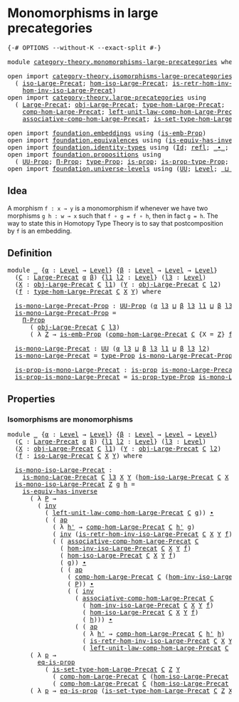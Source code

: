 # Monomorphisms in large precategories

<pre class="Agda"><a id="49" class="Symbol">{-#</a> <a id="53" class="Keyword">OPTIONS</a> <a id="61" class="Pragma">--without-K</a> <a id="73" class="Pragma">--exact-split</a> <a id="87" class="Symbol">#-}</a>

<a id="92" class="Keyword">module</a> <a id="99" href="category-theory.monomorphisms-large-precategories.html" class="Module">category-theory.monomorphisms-large-precategories</a> <a id="149" class="Keyword">where</a>

<a id="156" class="Keyword">open</a> <a id="161" class="Keyword">import</a> <a id="168" href="category-theory.isomorphisms-large-precategories.html" class="Module">category-theory.isomorphisms-large-precategories</a> <a id="217" class="Keyword">using</a>
  <a id="225" class="Symbol">(</a> <a id="227" href="category-theory.isomorphisms-large-precategories.html#1875" class="Function">iso-Large-Precat</a><a id="243" class="Symbol">;</a> <a id="245" href="category-theory.isomorphisms-large-precategories.html#2021" class="Function">hom-iso-Large-Precat</a><a id="265" class="Symbol">;</a> <a id="267" href="category-theory.isomorphisms-large-precategories.html#2658" class="Function">is-retr-hom-inv-iso-Large-Precat</a><a id="299" class="Symbol">;</a>
    <a id="305" href="category-theory.isomorphisms-large-precategories.html#2276" class="Function">hom-inv-iso-Large-Precat</a><a id="329" class="Symbol">)</a>
<a id="331" class="Keyword">open</a> <a id="336" class="Keyword">import</a> <a id="343" href="category-theory.large-precategories.html" class="Module">category-theory.large-precategories</a> <a id="379" class="Keyword">using</a>
  <a id="387" class="Symbol">(</a> <a id="389" href="category-theory.large-precategories.html#654" class="Record">Large-Precat</a><a id="401" class="Symbol">;</a> <a id="403" href="category-theory.large-precategories.html#772" class="Field">obj-Large-Precat</a><a id="419" class="Symbol">;</a> <a id="421" href="category-theory.large-precategories.html#2369" class="Function">type-hom-Large-Precat</a><a id="442" class="Symbol">;</a>
    <a id="448" href="category-theory.large-precategories.html#938" class="Field">comp-hom-Large-Precat</a><a id="469" class="Symbol">;</a> <a id="471" href="category-theory.large-precategories.html#1736" class="Field">left-unit-law-comp-hom-Large-Precat</a><a id="506" class="Symbol">;</a>
    <a id="512" href="category-theory.large-precategories.html#1294" class="Field">associative-comp-hom-Large-Precat</a><a id="545" class="Symbol">;</a> <a id="547" href="category-theory.large-precategories.html#2469" class="Function">is-set-type-hom-Large-Precat</a><a id="575" class="Symbol">)</a>

<a id="578" class="Keyword">open</a> <a id="583" class="Keyword">import</a> <a id="590" href="foundation.embeddings.html" class="Module">foundation.embeddings</a> <a id="612" class="Keyword">using</a> <a id="618" class="Symbol">(</a><a id="619" href="foundation.embeddings.html#1693" class="Function">is-emb-Prop</a><a id="630" class="Symbol">)</a>
<a id="632" class="Keyword">open</a> <a id="637" class="Keyword">import</a> <a id="644" href="foundation.equivalences.html" class="Module">foundation.equivalences</a> <a id="668" class="Keyword">using</a> <a id="674" class="Symbol">(</a><a id="675" href="foundation-core.equivalences.html#2999" class="Function">is-equiv-has-inverse</a><a id="695" class="Symbol">)</a>
<a id="697" class="Keyword">open</a> <a id="702" class="Keyword">import</a> <a id="709" href="foundation.identity-types.html" class="Module">foundation.identity-types</a> <a id="735" class="Keyword">using</a> <a id="741" class="Symbol">(</a><a id="742" href="foundation-core.identity-types.html#641" class="Datatype">Id</a><a id="744" class="Symbol">;</a> <a id="746" href="foundation-core.identity-types.html#694" class="InductiveConstructor">refl</a><a id="750" class="Symbol">;</a> <a id="752" href="foundation-core.identity-types.html#1239" class="Function Operator">_∙_</a><a id="755" class="Symbol">;</a> <a id="757" href="foundation-core.identity-types.html#2853" class="Function">ap</a><a id="759" class="Symbol">;</a> <a id="761" href="foundation-core.identity-types.html#1552" class="Function">inv</a><a id="764" class="Symbol">)</a>
<a id="766" class="Keyword">open</a> <a id="771" class="Keyword">import</a> <a id="778" href="foundation.propositions.html" class="Module">foundation.propositions</a> <a id="802" class="Keyword">using</a>
  <a id="810" class="Symbol">(</a> <a id="812" href="foundation-core.propositions.html#1380" class="Function">UU-Prop</a><a id="819" class="Symbol">;</a> <a id="821" href="foundation-core.propositions.html#6683" class="Function">Π-Prop</a><a id="827" class="Symbol">;</a> <a id="829" href="foundation-core.propositions.html#1482" class="Function">type-Prop</a><a id="838" class="Symbol">;</a> <a id="840" href="foundation-core.propositions.html#1295" class="Function">is-prop</a><a id="847" class="Symbol">;</a> <a id="849" href="foundation-core.propositions.html#1549" class="Function">is-prop-type-Prop</a><a id="866" class="Symbol">;</a> <a id="868" href="foundation-core.propositions.html#2707" class="Function">eq-is-prop</a><a id="878" class="Symbol">)</a>
<a id="880" class="Keyword">open</a> <a id="885" class="Keyword">import</a> <a id="892" href="foundation.universe-levels.html" class="Module">foundation.universe-levels</a> <a id="919" class="Keyword">using</a> <a id="925" class="Symbol">(</a><a id="926" href="foundation-core.universe-levels.html#222" class="Primitive">UU</a><a id="928" class="Symbol">;</a> <a id="930" href="Agda.Primitive.html#597" class="Postulate">Level</a><a id="935" class="Symbol">;</a> <a id="937" href="Agda.Primitive.html#810" class="Primitive Operator">_⊔_</a><a id="940" class="Symbol">)</a>
</pre>
## Idea

A morphism `f : x → y` is a monomorphism if whenever we have two morphisms `g h : w → x` such that `f ∘ g = f ∘ h`, then in fact `g = h`. The way to state this in Homotopy Type Theory is to say that postcomposition by `f` is an embedding.

## Definition

<pre class="Agda"><a id="1219" class="Keyword">module</a> <a id="1226" href="category-theory.monomorphisms-large-precategories.html#1226" class="Module">_</a> <a id="1228" class="Symbol">{</a><a id="1229" href="category-theory.monomorphisms-large-precategories.html#1229" class="Bound">α</a> <a id="1231" class="Symbol">:</a> <a id="1233" href="Agda.Primitive.html#597" class="Postulate">Level</a> <a id="1239" class="Symbol">→</a> <a id="1241" href="Agda.Primitive.html#597" class="Postulate">Level</a><a id="1246" class="Symbol">}</a> <a id="1248" class="Symbol">{</a><a id="1249" href="category-theory.monomorphisms-large-precategories.html#1249" class="Bound">β</a> <a id="1251" class="Symbol">:</a> <a id="1253" href="Agda.Primitive.html#597" class="Postulate">Level</a> <a id="1259" class="Symbol">→</a> <a id="1261" href="Agda.Primitive.html#597" class="Postulate">Level</a> <a id="1267" class="Symbol">→</a> <a id="1269" href="Agda.Primitive.html#597" class="Postulate">Level</a><a id="1274" class="Symbol">}</a>
  <a id="1278" class="Symbol">(</a><a id="1279" href="category-theory.monomorphisms-large-precategories.html#1279" class="Bound">C</a> <a id="1281" class="Symbol">:</a> <a id="1283" href="category-theory.large-precategories.html#654" class="Record">Large-Precat</a> <a id="1296" href="category-theory.monomorphisms-large-precategories.html#1229" class="Bound">α</a> <a id="1298" href="category-theory.monomorphisms-large-precategories.html#1249" class="Bound">β</a><a id="1299" class="Symbol">)</a> <a id="1301" class="Symbol">{</a><a id="1302" href="category-theory.monomorphisms-large-precategories.html#1302" class="Bound">l1</a> <a id="1305" href="category-theory.monomorphisms-large-precategories.html#1305" class="Bound">l2</a> <a id="1308" class="Symbol">:</a> <a id="1310" href="Agda.Primitive.html#597" class="Postulate">Level</a><a id="1315" class="Symbol">}</a> <a id="1317" class="Symbol">(</a><a id="1318" href="category-theory.monomorphisms-large-precategories.html#1318" class="Bound">l3</a> <a id="1321" class="Symbol">:</a> <a id="1323" href="Agda.Primitive.html#597" class="Postulate">Level</a><a id="1328" class="Symbol">)</a>
  <a id="1332" class="Symbol">(</a><a id="1333" href="category-theory.monomorphisms-large-precategories.html#1333" class="Bound">X</a> <a id="1335" class="Symbol">:</a> <a id="1337" href="category-theory.large-precategories.html#772" class="Field">obj-Large-Precat</a> <a id="1354" href="category-theory.monomorphisms-large-precategories.html#1279" class="Bound">C</a> <a id="1356" href="category-theory.monomorphisms-large-precategories.html#1302" class="Bound">l1</a><a id="1358" class="Symbol">)</a> <a id="1360" class="Symbol">(</a><a id="1361" href="category-theory.monomorphisms-large-precategories.html#1361" class="Bound">Y</a> <a id="1363" class="Symbol">:</a> <a id="1365" href="category-theory.large-precategories.html#772" class="Field">obj-Large-Precat</a> <a id="1382" href="category-theory.monomorphisms-large-precategories.html#1279" class="Bound">C</a> <a id="1384" href="category-theory.monomorphisms-large-precategories.html#1305" class="Bound">l2</a><a id="1386" class="Symbol">)</a>
  <a id="1390" class="Symbol">(</a><a id="1391" href="category-theory.monomorphisms-large-precategories.html#1391" class="Bound">f</a> <a id="1393" class="Symbol">:</a> <a id="1395" href="category-theory.large-precategories.html#2369" class="Function">type-hom-Large-Precat</a> <a id="1417" href="category-theory.monomorphisms-large-precategories.html#1279" class="Bound">C</a> <a id="1419" href="category-theory.monomorphisms-large-precategories.html#1333" class="Bound">X</a> <a id="1421" href="category-theory.monomorphisms-large-precategories.html#1361" class="Bound">Y</a><a id="1422" class="Symbol">)</a> <a id="1424" class="Keyword">where</a>

  <a id="1433" href="category-theory.monomorphisms-large-precategories.html#1433" class="Function">is-mono-Large-Precat-Prop</a> <a id="1459" class="Symbol">:</a> <a id="1461" href="foundation-core.propositions.html#1380" class="Function">UU-Prop</a> <a id="1469" class="Symbol">(</a><a id="1470" href="category-theory.monomorphisms-large-precategories.html#1229" class="Bound">α</a> <a id="1472" href="category-theory.monomorphisms-large-precategories.html#1318" class="Bound">l3</a> <a id="1475" href="Agda.Primitive.html#810" class="Primitive Operator">⊔</a> <a id="1477" href="category-theory.monomorphisms-large-precategories.html#1249" class="Bound">β</a> <a id="1479" href="category-theory.monomorphisms-large-precategories.html#1318" class="Bound">l3</a> <a id="1482" href="category-theory.monomorphisms-large-precategories.html#1302" class="Bound">l1</a> <a id="1485" href="Agda.Primitive.html#810" class="Primitive Operator">⊔</a> <a id="1487" href="category-theory.monomorphisms-large-precategories.html#1249" class="Bound">β</a> <a id="1489" href="category-theory.monomorphisms-large-precategories.html#1318" class="Bound">l3</a> <a id="1492" href="category-theory.monomorphisms-large-precategories.html#1305" class="Bound">l2</a><a id="1494" class="Symbol">)</a>
  <a id="1498" href="category-theory.monomorphisms-large-precategories.html#1433" class="Function">is-mono-Large-Precat-Prop</a> <a id="1524" class="Symbol">=</a>
    <a id="1530" href="foundation-core.propositions.html#6683" class="Function">Π-Prop</a>
      <a id="1543" class="Symbol">(</a> <a id="1545" href="category-theory.large-precategories.html#772" class="Field">obj-Large-Precat</a> <a id="1562" href="category-theory.monomorphisms-large-precategories.html#1279" class="Bound">C</a> <a id="1564" href="category-theory.monomorphisms-large-precategories.html#1318" class="Bound">l3</a><a id="1566" class="Symbol">)</a>
      <a id="1574" class="Symbol">(</a> <a id="1576" class="Symbol">λ</a> <a id="1578" href="category-theory.monomorphisms-large-precategories.html#1578" class="Bound">Z</a> <a id="1580" class="Symbol">→</a> <a id="1582" href="foundation.embeddings.html#1693" class="Function">is-emb-Prop</a> <a id="1594" class="Symbol">(</a><a id="1595" href="category-theory.large-precategories.html#938" class="Field">comp-hom-Large-Precat</a> <a id="1617" href="category-theory.monomorphisms-large-precategories.html#1279" class="Bound">C</a> <a id="1619" class="Symbol">{</a><a id="1620" class="Argument">X</a> <a id="1622" class="Symbol">=</a> <a id="1624" href="category-theory.monomorphisms-large-precategories.html#1578" class="Bound">Z</a><a id="1625" class="Symbol">}</a> <a id="1627" href="category-theory.monomorphisms-large-precategories.html#1391" class="Bound">f</a><a id="1628" class="Symbol">))</a>

  <a id="1634" href="category-theory.monomorphisms-large-precategories.html#1634" class="Function">is-mono-Large-Precat</a> <a id="1655" class="Symbol">:</a> <a id="1657" href="foundation-core.universe-levels.html#222" class="Primitive">UU</a> <a id="1660" class="Symbol">(</a><a id="1661" href="category-theory.monomorphisms-large-precategories.html#1229" class="Bound">α</a> <a id="1663" href="category-theory.monomorphisms-large-precategories.html#1318" class="Bound">l3</a> <a id="1666" href="Agda.Primitive.html#810" class="Primitive Operator">⊔</a> <a id="1668" href="category-theory.monomorphisms-large-precategories.html#1249" class="Bound">β</a> <a id="1670" href="category-theory.monomorphisms-large-precategories.html#1318" class="Bound">l3</a> <a id="1673" href="category-theory.monomorphisms-large-precategories.html#1302" class="Bound">l1</a> <a id="1676" href="Agda.Primitive.html#810" class="Primitive Operator">⊔</a> <a id="1678" href="category-theory.monomorphisms-large-precategories.html#1249" class="Bound">β</a> <a id="1680" href="category-theory.monomorphisms-large-precategories.html#1318" class="Bound">l3</a> <a id="1683" href="category-theory.monomorphisms-large-precategories.html#1305" class="Bound">l2</a><a id="1685" class="Symbol">)</a>
  <a id="1689" href="category-theory.monomorphisms-large-precategories.html#1634" class="Function">is-mono-Large-Precat</a> <a id="1710" class="Symbol">=</a> <a id="1712" href="foundation-core.propositions.html#1482" class="Function">type-Prop</a> <a id="1722" href="category-theory.monomorphisms-large-precategories.html#1433" class="Function">is-mono-Large-Precat-Prop</a>

  <a id="1751" href="category-theory.monomorphisms-large-precategories.html#1751" class="Function">is-prop-is-mono-Large-Precat</a> <a id="1780" class="Symbol">:</a> <a id="1782" href="foundation-core.propositions.html#1295" class="Function">is-prop</a> <a id="1790" href="category-theory.monomorphisms-large-precategories.html#1634" class="Function">is-mono-Large-Precat</a>
  <a id="1813" href="category-theory.monomorphisms-large-precategories.html#1751" class="Function">is-prop-is-mono-Large-Precat</a> <a id="1842" class="Symbol">=</a> <a id="1844" href="foundation-core.propositions.html#1549" class="Function">is-prop-type-Prop</a> <a id="1862" href="category-theory.monomorphisms-large-precategories.html#1433" class="Function">is-mono-Large-Precat-Prop</a>
</pre>
## Properties

### Isomorphisms are monomorphisms

<pre class="Agda"><a id="1952" class="Keyword">module</a> <a id="1959" href="category-theory.monomorphisms-large-precategories.html#1959" class="Module">_</a> <a id="1961" class="Symbol">{</a><a id="1962" href="category-theory.monomorphisms-large-precategories.html#1962" class="Bound">α</a> <a id="1964" class="Symbol">:</a> <a id="1966" href="Agda.Primitive.html#597" class="Postulate">Level</a> <a id="1972" class="Symbol">→</a> <a id="1974" href="Agda.Primitive.html#597" class="Postulate">Level</a><a id="1979" class="Symbol">}</a> <a id="1981" class="Symbol">{</a><a id="1982" href="category-theory.monomorphisms-large-precategories.html#1982" class="Bound">β</a> <a id="1984" class="Symbol">:</a> <a id="1986" href="Agda.Primitive.html#597" class="Postulate">Level</a> <a id="1992" class="Symbol">→</a> <a id="1994" href="Agda.Primitive.html#597" class="Postulate">Level</a> <a id="2000" class="Symbol">→</a> <a id="2002" href="Agda.Primitive.html#597" class="Postulate">Level</a><a id="2007" class="Symbol">}</a>
  <a id="2011" class="Symbol">(</a><a id="2012" href="category-theory.monomorphisms-large-precategories.html#2012" class="Bound">C</a> <a id="2014" class="Symbol">:</a> <a id="2016" href="category-theory.large-precategories.html#654" class="Record">Large-Precat</a> <a id="2029" href="category-theory.monomorphisms-large-precategories.html#1962" class="Bound">α</a> <a id="2031" href="category-theory.monomorphisms-large-precategories.html#1982" class="Bound">β</a><a id="2032" class="Symbol">)</a> <a id="2034" class="Symbol">{</a><a id="2035" href="category-theory.monomorphisms-large-precategories.html#2035" class="Bound">l1</a> <a id="2038" href="category-theory.monomorphisms-large-precategories.html#2038" class="Bound">l2</a> <a id="2041" class="Symbol">:</a> <a id="2043" href="Agda.Primitive.html#597" class="Postulate">Level</a><a id="2048" class="Symbol">}</a> <a id="2050" class="Symbol">(</a><a id="2051" href="category-theory.monomorphisms-large-precategories.html#2051" class="Bound">l3</a> <a id="2054" class="Symbol">:</a> <a id="2056" href="Agda.Primitive.html#597" class="Postulate">Level</a><a id="2061" class="Symbol">)</a>
  <a id="2065" class="Symbol">(</a><a id="2066" href="category-theory.monomorphisms-large-precategories.html#2066" class="Bound">X</a> <a id="2068" class="Symbol">:</a> <a id="2070" href="category-theory.large-precategories.html#772" class="Field">obj-Large-Precat</a> <a id="2087" href="category-theory.monomorphisms-large-precategories.html#2012" class="Bound">C</a> <a id="2089" href="category-theory.monomorphisms-large-precategories.html#2035" class="Bound">l1</a><a id="2091" class="Symbol">)</a> <a id="2093" class="Symbol">(</a><a id="2094" href="category-theory.monomorphisms-large-precategories.html#2094" class="Bound">Y</a> <a id="2096" class="Symbol">:</a> <a id="2098" href="category-theory.large-precategories.html#772" class="Field">obj-Large-Precat</a> <a id="2115" href="category-theory.monomorphisms-large-precategories.html#2012" class="Bound">C</a> <a id="2117" href="category-theory.monomorphisms-large-precategories.html#2038" class="Bound">l2</a><a id="2119" class="Symbol">)</a>
  <a id="2123" class="Symbol">(</a><a id="2124" href="category-theory.monomorphisms-large-precategories.html#2124" class="Bound">f</a> <a id="2126" class="Symbol">:</a> <a id="2128" href="category-theory.isomorphisms-large-precategories.html#1875" class="Function">iso-Large-Precat</a> <a id="2145" href="category-theory.monomorphisms-large-precategories.html#2012" class="Bound">C</a> <a id="2147" href="category-theory.monomorphisms-large-precategories.html#2066" class="Bound">X</a> <a id="2149" href="category-theory.monomorphisms-large-precategories.html#2094" class="Bound">Y</a><a id="2150" class="Symbol">)</a> <a id="2152" class="Keyword">where</a>

  <a id="2161" href="category-theory.monomorphisms-large-precategories.html#2161" class="Function">is-mono-iso-Large-Precat</a> <a id="2186" class="Symbol">:</a>
    <a id="2192" href="category-theory.monomorphisms-large-precategories.html#1634" class="Function">is-mono-Large-Precat</a> <a id="2213" href="category-theory.monomorphisms-large-precategories.html#2012" class="Bound">C</a> <a id="2215" href="category-theory.monomorphisms-large-precategories.html#2051" class="Bound">l3</a> <a id="2218" href="category-theory.monomorphisms-large-precategories.html#2066" class="Bound">X</a> <a id="2220" href="category-theory.monomorphisms-large-precategories.html#2094" class="Bound">Y</a> <a id="2222" class="Symbol">(</a><a id="2223" href="category-theory.isomorphisms-large-precategories.html#2021" class="Function">hom-iso-Large-Precat</a> <a id="2244" href="category-theory.monomorphisms-large-precategories.html#2012" class="Bound">C</a> <a id="2246" href="category-theory.monomorphisms-large-precategories.html#2066" class="Bound">X</a> <a id="2248" href="category-theory.monomorphisms-large-precategories.html#2094" class="Bound">Y</a> <a id="2250" href="category-theory.monomorphisms-large-precategories.html#2124" class="Bound">f</a><a id="2251" class="Symbol">)</a>
  <a id="2255" href="category-theory.monomorphisms-large-precategories.html#2161" class="Function">is-mono-iso-Large-Precat</a> <a id="2280" href="category-theory.monomorphisms-large-precategories.html#2280" class="Bound">Z</a> <a id="2282" href="category-theory.monomorphisms-large-precategories.html#2282" class="Bound">g</a> <a id="2284" href="category-theory.monomorphisms-large-precategories.html#2284" class="Bound">h</a> <a id="2286" class="Symbol">=</a>
    <a id="2292" href="foundation-core.equivalences.html#2999" class="Function">is-equiv-has-inverse</a>
      <a id="2319" class="Symbol">(</a> <a id="2321" class="Symbol">λ</a> <a id="2323" href="category-theory.monomorphisms-large-precategories.html#2323" class="Bound">P</a> <a id="2325" class="Symbol">→</a>
        <a id="2335" class="Symbol">(</a> <a id="2337" href="foundation-core.identity-types.html#1552" class="Function">inv</a>
          <a id="2351" class="Symbol">(</a> <a id="2353" href="category-theory.large-precategories.html#1736" class="Field">left-unit-law-comp-hom-Large-Precat</a> <a id="2389" href="category-theory.monomorphisms-large-precategories.html#2012" class="Bound">C</a> <a id="2391" href="category-theory.monomorphisms-large-precategories.html#2282" class="Bound">g</a><a id="2392" class="Symbol">))</a> <a id="2395" href="foundation-core.identity-types.html#1239" class="Function Operator">∙</a>
          <a id="2407" class="Symbol">(</a> <a id="2409" class="Symbol">(</a> <a id="2411" href="foundation-core.identity-types.html#2853" class="Function">ap</a>
            <a id="2426" class="Symbol">(</a> <a id="2428" class="Symbol">λ</a> <a id="2430" href="category-theory.monomorphisms-large-precategories.html#2430" class="Bound">h&#39;</a> <a id="2433" class="Symbol">→</a> <a id="2435" href="category-theory.large-precategories.html#938" class="Field">comp-hom-Large-Precat</a> <a id="2457" href="category-theory.monomorphisms-large-precategories.html#2012" class="Bound">C</a> <a id="2459" href="category-theory.monomorphisms-large-precategories.html#2430" class="Bound">h&#39;</a> <a id="2462" href="category-theory.monomorphisms-large-precategories.html#2282" class="Bound">g</a><a id="2463" class="Symbol">)</a>
            <a id="2477" class="Symbol">(</a> <a id="2479" href="foundation-core.identity-types.html#1552" class="Function">inv</a> <a id="2483" class="Symbol">(</a><a id="2484" href="category-theory.isomorphisms-large-precategories.html#2658" class="Function">is-retr-hom-inv-iso-Large-Precat</a> <a id="2517" href="category-theory.monomorphisms-large-precategories.html#2012" class="Bound">C</a> <a id="2519" href="category-theory.monomorphisms-large-precategories.html#2066" class="Bound">X</a> <a id="2521" href="category-theory.monomorphisms-large-precategories.html#2094" class="Bound">Y</a> <a id="2523" href="category-theory.monomorphisms-large-precategories.html#2124" class="Bound">f</a><a id="2524" class="Symbol">)))</a> <a id="2528" href="foundation-core.identity-types.html#1239" class="Function Operator">∙</a>
            <a id="2542" class="Symbol">(</a> <a id="2544" class="Symbol">(</a> <a id="2546" href="category-theory.large-precategories.html#1294" class="Field">associative-comp-hom-Large-Precat</a> <a id="2580" href="category-theory.monomorphisms-large-precategories.html#2012" class="Bound">C</a>
              <a id="2596" class="Symbol">(</a> <a id="2598" href="category-theory.isomorphisms-large-precategories.html#2276" class="Function">hom-inv-iso-Large-Precat</a> <a id="2623" href="category-theory.monomorphisms-large-precategories.html#2012" class="Bound">C</a> <a id="2625" href="category-theory.monomorphisms-large-precategories.html#2066" class="Bound">X</a> <a id="2627" href="category-theory.monomorphisms-large-precategories.html#2094" class="Bound">Y</a> <a id="2629" href="category-theory.monomorphisms-large-precategories.html#2124" class="Bound">f</a><a id="2630" class="Symbol">)</a>
              <a id="2646" class="Symbol">(</a> <a id="2648" href="category-theory.isomorphisms-large-precategories.html#2021" class="Function">hom-iso-Large-Precat</a> <a id="2669" href="category-theory.monomorphisms-large-precategories.html#2012" class="Bound">C</a> <a id="2671" href="category-theory.monomorphisms-large-precategories.html#2066" class="Bound">X</a> <a id="2673" href="category-theory.monomorphisms-large-precategories.html#2094" class="Bound">Y</a> <a id="2675" href="category-theory.monomorphisms-large-precategories.html#2124" class="Bound">f</a><a id="2676" class="Symbol">)</a>
              <a id="2692" class="Symbol">(</a> <a id="2694" href="category-theory.monomorphisms-large-precategories.html#2282" class="Bound">g</a><a id="2695" class="Symbol">))</a> <a id="2698" href="foundation-core.identity-types.html#1239" class="Function Operator">∙</a>
              <a id="2714" class="Symbol">(</a> <a id="2716" class="Symbol">(</a> <a id="2718" href="foundation-core.identity-types.html#2853" class="Function">ap</a>
                <a id="2737" class="Symbol">(</a> <a id="2739" href="category-theory.large-precategories.html#938" class="Field">comp-hom-Large-Precat</a> <a id="2761" href="category-theory.monomorphisms-large-precategories.html#2012" class="Bound">C</a> <a id="2763" class="Symbol">(</a><a id="2764" href="category-theory.isomorphisms-large-precategories.html#2276" class="Function">hom-inv-iso-Large-Precat</a> <a id="2789" href="category-theory.monomorphisms-large-precategories.html#2012" class="Bound">C</a> <a id="2791" href="category-theory.monomorphisms-large-precategories.html#2066" class="Bound">X</a> <a id="2793" href="category-theory.monomorphisms-large-precategories.html#2094" class="Bound">Y</a> <a id="2795" href="category-theory.monomorphisms-large-precategories.html#2124" class="Bound">f</a><a id="2796" class="Symbol">))</a>
                <a id="2815" class="Symbol">(</a> <a id="2817" href="category-theory.monomorphisms-large-precategories.html#2323" class="Bound">P</a><a id="2818" class="Symbol">))</a> <a id="2821" href="foundation-core.identity-types.html#1239" class="Function Operator">∙</a>
                <a id="2839" class="Symbol">(</a> <a id="2841" class="Symbol">(</a> <a id="2843" href="foundation-core.identity-types.html#1552" class="Function">inv</a>
                  <a id="2865" class="Symbol">(</a> <a id="2867" href="category-theory.large-precategories.html#1294" class="Field">associative-comp-hom-Large-Precat</a> <a id="2901" href="category-theory.monomorphisms-large-precategories.html#2012" class="Bound">C</a>
                    <a id="2923" class="Symbol">(</a> <a id="2925" href="category-theory.isomorphisms-large-precategories.html#2276" class="Function">hom-inv-iso-Large-Precat</a> <a id="2950" href="category-theory.monomorphisms-large-precategories.html#2012" class="Bound">C</a> <a id="2952" href="category-theory.monomorphisms-large-precategories.html#2066" class="Bound">X</a> <a id="2954" href="category-theory.monomorphisms-large-precategories.html#2094" class="Bound">Y</a> <a id="2956" href="category-theory.monomorphisms-large-precategories.html#2124" class="Bound">f</a><a id="2957" class="Symbol">)</a>
                    <a id="2979" class="Symbol">(</a> <a id="2981" href="category-theory.isomorphisms-large-precategories.html#2021" class="Function">hom-iso-Large-Precat</a> <a id="3002" href="category-theory.monomorphisms-large-precategories.html#2012" class="Bound">C</a> <a id="3004" href="category-theory.monomorphisms-large-precategories.html#2066" class="Bound">X</a> <a id="3006" href="category-theory.monomorphisms-large-precategories.html#2094" class="Bound">Y</a> <a id="3008" href="category-theory.monomorphisms-large-precategories.html#2124" class="Bound">f</a><a id="3009" class="Symbol">)</a>
                    <a id="3031" class="Symbol">(</a> <a id="3033" href="category-theory.monomorphisms-large-precategories.html#2284" class="Bound">h</a><a id="3034" class="Symbol">)))</a> <a id="3038" href="foundation-core.identity-types.html#1239" class="Function Operator">∙</a>
                  <a id="3058" class="Symbol">(</a> <a id="3060" class="Symbol">(</a> <a id="3062" href="foundation-core.identity-types.html#2853" class="Function">ap</a>
                    <a id="3085" class="Symbol">(</a> <a id="3087" class="Symbol">λ</a> <a id="3089" href="category-theory.monomorphisms-large-precategories.html#3089" class="Bound">h&#39;</a> <a id="3092" class="Symbol">→</a> <a id="3094" href="category-theory.large-precategories.html#938" class="Field">comp-hom-Large-Precat</a> <a id="3116" href="category-theory.monomorphisms-large-precategories.html#2012" class="Bound">C</a> <a id="3118" href="category-theory.monomorphisms-large-precategories.html#3089" class="Bound">h&#39;</a> <a id="3121" href="category-theory.monomorphisms-large-precategories.html#2284" class="Bound">h</a><a id="3122" class="Symbol">)</a>
                    <a id="3144" class="Symbol">(</a> <a id="3146" href="category-theory.isomorphisms-large-precategories.html#2658" class="Function">is-retr-hom-inv-iso-Large-Precat</a> <a id="3179" href="category-theory.monomorphisms-large-precategories.html#2012" class="Bound">C</a> <a id="3181" href="category-theory.monomorphisms-large-precategories.html#2066" class="Bound">X</a> <a id="3183" href="category-theory.monomorphisms-large-precategories.html#2094" class="Bound">Y</a> <a id="3185" href="category-theory.monomorphisms-large-precategories.html#2124" class="Bound">f</a><a id="3186" class="Symbol">))</a> <a id="3189" href="foundation-core.identity-types.html#1239" class="Function Operator">∙</a>
                    <a id="3211" class="Symbol">(</a> <a id="3213" href="category-theory.large-precategories.html#1736" class="Field">left-unit-law-comp-hom-Large-Precat</a> <a id="3249" href="category-theory.monomorphisms-large-precategories.html#2012" class="Bound">C</a> <a id="3251" href="category-theory.monomorphisms-large-precategories.html#2284" class="Bound">h</a><a id="3252" class="Symbol">)))))))</a>
      <a id="3266" class="Symbol">(</a> <a id="3268" class="Symbol">λ</a> <a id="3270" href="category-theory.monomorphisms-large-precategories.html#3270" class="Bound">p</a> <a id="3272" class="Symbol">→</a>
        <a id="3282" href="foundation-core.propositions.html#2707" class="Function">eq-is-prop</a>
          <a id="3303" class="Symbol">(</a> <a id="3305" href="category-theory.large-precategories.html#2469" class="Function">is-set-type-hom-Large-Precat</a> <a id="3334" href="category-theory.monomorphisms-large-precategories.html#2012" class="Bound">C</a> <a id="3336" href="category-theory.monomorphisms-large-precategories.html#2280" class="Bound">Z</a> <a id="3338" href="category-theory.monomorphisms-large-precategories.html#2094" class="Bound">Y</a>
            <a id="3352" class="Symbol">(</a> <a id="3354" href="category-theory.large-precategories.html#938" class="Field">comp-hom-Large-Precat</a> <a id="3376" href="category-theory.monomorphisms-large-precategories.html#2012" class="Bound">C</a> <a id="3378" class="Symbol">(</a><a id="3379" href="category-theory.isomorphisms-large-precategories.html#2021" class="Function">hom-iso-Large-Precat</a> <a id="3400" href="category-theory.monomorphisms-large-precategories.html#2012" class="Bound">C</a> <a id="3402" href="category-theory.monomorphisms-large-precategories.html#2066" class="Bound">X</a> <a id="3404" href="category-theory.monomorphisms-large-precategories.html#2094" class="Bound">Y</a> <a id="3406" href="category-theory.monomorphisms-large-precategories.html#2124" class="Bound">f</a><a id="3407" class="Symbol">)</a> <a id="3409" href="category-theory.monomorphisms-large-precategories.html#2282" class="Bound">g</a><a id="3410" class="Symbol">)</a>
            <a id="3424" class="Symbol">(</a> <a id="3426" href="category-theory.large-precategories.html#938" class="Field">comp-hom-Large-Precat</a> <a id="3448" href="category-theory.monomorphisms-large-precategories.html#2012" class="Bound">C</a> <a id="3450" class="Symbol">(</a><a id="3451" href="category-theory.isomorphisms-large-precategories.html#2021" class="Function">hom-iso-Large-Precat</a> <a id="3472" href="category-theory.monomorphisms-large-precategories.html#2012" class="Bound">C</a> <a id="3474" href="category-theory.monomorphisms-large-precategories.html#2066" class="Bound">X</a> <a id="3476" href="category-theory.monomorphisms-large-precategories.html#2094" class="Bound">Y</a> <a id="3478" href="category-theory.monomorphisms-large-precategories.html#2124" class="Bound">f</a><a id="3479" class="Symbol">)</a> <a id="3481" href="category-theory.monomorphisms-large-precategories.html#2284" class="Bound">h</a><a id="3482" class="Symbol">)))</a>
      <a id="3492" class="Symbol">(</a> <a id="3494" class="Symbol">λ</a> <a id="3496" href="category-theory.monomorphisms-large-precategories.html#3496" class="Bound">p</a> <a id="3498" class="Symbol">→</a> <a id="3500" href="foundation-core.propositions.html#2707" class="Function">eq-is-prop</a> <a id="3511" class="Symbol">(</a><a id="3512" href="category-theory.large-precategories.html#2469" class="Function">is-set-type-hom-Large-Precat</a> <a id="3541" href="category-theory.monomorphisms-large-precategories.html#2012" class="Bound">C</a> <a id="3543" href="category-theory.monomorphisms-large-precategories.html#2280" class="Bound">Z</a> <a id="3545" href="category-theory.monomorphisms-large-precategories.html#2066" class="Bound">X</a> <a id="3547" href="category-theory.monomorphisms-large-precategories.html#2282" class="Bound">g</a> <a id="3549" href="category-theory.monomorphisms-large-precategories.html#2284" class="Bound">h</a><a id="3550" class="Symbol">))</a>
</pre>